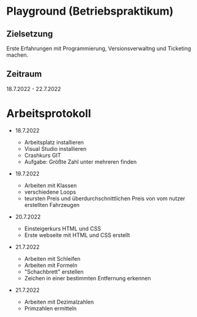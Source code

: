 # Playground (Betriebspraktikum)

## Zielsetzung
Erste Erfahrungen mit Programmierung, Versionsverwaltng und Ticketing machen.

## Zeitraum
18.7.2022 - 22.7.2022


# Arbeitsprotokoll

* 18.7.2022
    * Arbeitsplatz installieren
    * Visual Studio installieren
    * Crashkurs GIT
    * Aufgabe: Größte Zahl unter mehreren finden

* 19.7.2022
   * Arbeiten mit Klassen
   * verschiedene Loops
   * teursten Preis und überdurchschnittlichen Preis von vom nutzer erstellten Fahrzeugen

* 20.7.2022
   * Einsteigerkurs HTML und CSS
   * Erste webseite mit HTML und CSS erstellt

* 21.7.2022
   * Arbeiten mit Schleifen
   * Arbeiten mit Formeln
   * "Schachbrett" erstellen
   * Zeichen in einer bestimmten Entfernung erkennen
 * 21.7.2022
   * Arbeiten mit Dezimalzahlen
   * Primzahlen ermitteln


